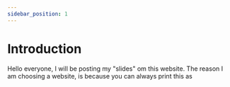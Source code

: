 ```yaml
---
sidebar_position: 1
---
```


# Introduction

Hello everyone, I will be posting my "slides" om this website. The reason I am
choosing a website, is because you can always print this as 

